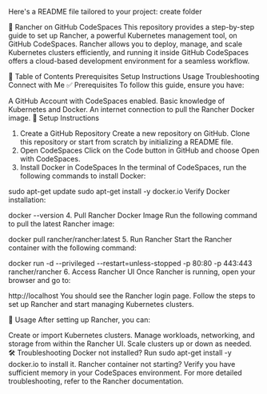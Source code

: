 Here's a README file tailored to your project:
create folder


🚀 Rancher on GitHub CodeSpaces
This repository provides a step-by-step guide to set up Rancher, a powerful Kubernetes management tool, on GitHub CodeSpaces. Rancher allows you to deploy, manage, and scale Kubernetes clusters efficiently, and running it inside GitHub CodeSpaces offers a cloud-based development environment for a seamless workflow.

📖 Table of Contents
Prerequisites
Setup Instructions
Usage
Troubleshooting
Connect with Me
✅ Prerequisites
To follow this guide, ensure you have:

A GitHub Account with CodeSpaces enabled.
Basic knowledge of Kubernetes and Docker.
An internet connection to pull the Rancher Docker image.
🚀 Setup Instructions
1. Create a GitHub Repository
Create a new repository on GitHub.
Clone this repository or start from scratch by initializing a README file.
2. Open CodeSpaces
Click on the Code button in GitHub and choose Open with CodeSpaces.
3. Install Docker in CodeSpaces
In the terminal of CodeSpaces, run the following commands to install Docker:

sudo apt-get update
sudo apt-get install -y docker.io
Verify Docker installation:

docker --version
4. Pull Rancher Docker Image
Run the following command to pull the latest Rancher image:

docker pull rancher/rancher:latest
5. Run Rancher
Start the Rancher container with the following command:

docker run -d --privileged --restart=unless-stopped -p 80:80 -p 443:443 rancher/rancher
6. Access Rancher UI
Once Rancher is running, open your browser and go to:

http://localhost
You should see the Rancher login page. Follow the steps to set up Rancher and start managing Kubernetes clusters.

🎯 Usage
After setting up Rancher, you can:

Create or import Kubernetes clusters.
Manage workloads, networking, and storage from within the Rancher UI.
Scale clusters up or down as needed.
🛠️ Troubleshooting
Docker not installed? Run sudo apt-get install -y docker.io to install it.
Rancher container not starting? Verify you have sufficient memory in your CodeSpaces environment.
For more detailed troubleshooting, refer to the Rancher documentation.

